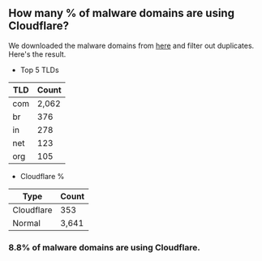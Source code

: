 ## How many % of malware domains are using Cloudflare?


We downloaded the malware domains from [here](https://urlhaus.abuse.ch) and filter out duplicates.
Here's the result.


[//]: # (start replacement)


- Top 5 TLDs

| TLD | Count |
| --- | --- |
| com | 2,062 |
| br | 376 |
| in | 278 |
| net | 123 |
| org | 105 |


- Cloudflare %

| Type | Count |
| --- | --- |
| Cloudflare | 353 |
| Normal | 3,641 |


### 8.8% of malware domains are using Cloudflare.